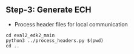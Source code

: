 
## Step-3: Generate ECH
- Process header files for local communication
```
cd eval2_edk2_main
python3 ../process_headers.py $(pwd)
cd ..
```
